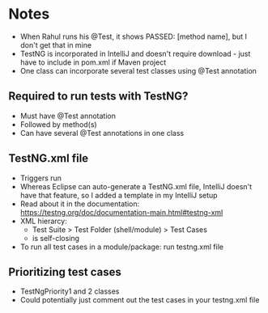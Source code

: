 # Notes

- When Rahul runs his @Test, it shows PASSED: [method name], but I don't get that in mine
- TestNG is incorporated in IntelliJ and doesn't require download - just have to include in pom.xml if Maven project
- One class can incorporate several test classes using @Test annotation

## Required to run tests with TestNG?

- Must have @Test annotation
- Followed by method(s)
- Can have several @Test annotations in one class

## TestNG.xml file

- Triggers run
- Whereas Eclipse can auto-generate a TestNG.xml file, IntelliJ doesn't have that feature, so I added a template in my IntelliJ setup
- Read about it in the documentation: https://testng.org/doc/documentation-main.html#testng-xml
- XML hierarcy:
    - Test Suite <suite> > Test Folder <test> (shell/module) > Test Cases <classes> <class>
    - <class /> is self-closing
- To run all test cases in a module/package: run testng.xml file

## Prioritizing test cases

- TestNgPriority1 and 2 classes
- Could potentially just comment out the test cases in your testng.xml file


